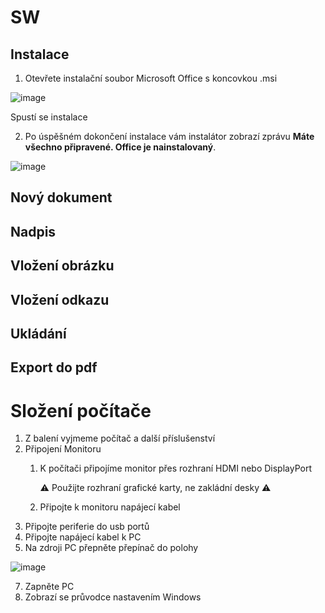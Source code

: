 # SW

## Instalace 

1.  Otevřete instalační soubor Microsoft Office s koncovkou .msi

![image](https://user-images.githubusercontent.com/72192205/231080827-4a05b253-b7c0-4136-a1f9-fa35c8659fef.png)

Spustí se instalace

2.  Po úspěšném dokončení instalace vám instalátor zobrazí zprávu **Máte všechno připravené. Office je nainstalovaný**.

![image](https://user-images.githubusercontent.com/72192205/231081307-45e5724e-df57-4962-8fc7-ecce1110a200.png)

## Nový dokument

## Nadpis

## Vložení obrázku

## Vložení odkazu

## Ukládání

## Export do pdf
















# Složení počítače

1.  Z balení vyjmeme počítač a další příslušenství
2.  Připojení Monitoru
    1.  K počítači připojíme monitor přes rozhraní HDMI nebo DisplayPort
    
        ⚠️ Použijte rozhraní grafické karty, ne zakládní desky ⚠️
    2.  Připojte k monitoru napájecí kabel
3.  Připojte periferie do usb portů
5.  Připojte napájecí kabel k PC
6.  Na zdroji PC přepněte přepínač do polohy 

![image](https://user-images.githubusercontent.com/72192205/231091511-fb5f80aa-c698-4816-9d4a-d61b5b692773.png)

7.  Zapněte PC
8.  Zobrazí se průvodce nastavením Windows

